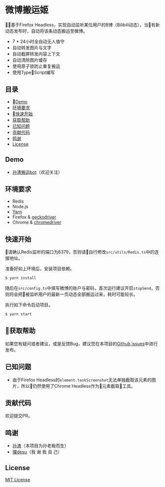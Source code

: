 # 微博搬运姬

基于Firefox Headless，实现自动监听某位用户的B博（Bilibili动态），当有新动态发布时，自动将该条动态搬运至微博。

- 7 * 24小时全自动无人值守
- 自动转发图片与文字
- 自动截屏转发内容上下文
- 自动清除图片缓存
- 使用原子锁防止重复搬运
- 使用TypeScript编写

## 目录

- [Demo](#demo)
- [环境要求](#环境要求)
- [快速开始](#快速开始)
- [获取帮助](#获取帮助)
- [已知问题](#已知问题)
- [贡献代码](#贡献代码)
- [鸣谢](#鸣谢)
- [License](#License)

## Demo

- [孙渣搬运bot](https://weibo.com/6697757382)（欢迎关注）

## 环境要求

- Redis
- Node.js
- [Yarn](https://yarnpkg.com)
- Firefox & [geckodriver](https://github.com/mozilla/geckodriver/releases)
- Chrome & [chromedriver](http://chromedriver.chromium.org/)

## 快速开始

请确认Redis监听的端口为6379，否则请自行修改`src/utils/Redis.ts`中的连接地址。

准备好如上环境后，安装项目依赖。

```bash
$ yarn install
```

随后在`src/config.ts`中填写微博的账户与密码，首次运行建议开启`stopSend`，否则将会把被监听用户的最新一页动态全部搬运过来，耗时可能较长。

执行如下命令启动项目。

```bash
$ yarn start
```

## 获取帮助

如果您有疑问或者建议，或是反馈Bug，建议您在本项目的[Github issues](https://github.com/smilecc/weibo-porter/issues)中进行发布。

## 已知问题

- 由于Firefox Headless的`element.taskScreenshot`无法单独截取该元素的图片，所以仍然使用了Chrome Headless作为元素截取工具。

## 贡献代码

欢迎提交PR。

## 鸣谢

- [孙渣](https://space.bilibili.com/81976/dynamic)（本项目为孙老板而生）
- [璨desu](https://weibo.com/smilexc8)（我 谢 我 自 己）

## License

[MIT License](https://opensource.org/licenses/MIT)
